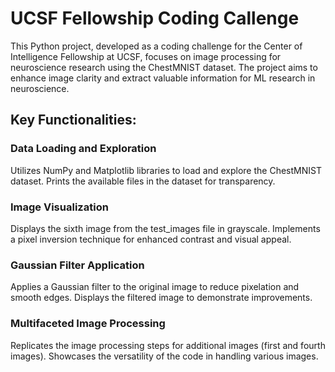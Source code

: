 # UCSF Fellowship Coding Callenge

This Python project, developed as a coding challenge for the Center of Intelligence Fellowship at UCSF, focuses on image processing for neuroscience research using the ChestMNIST dataset. The project aims to enhance image clarity and extract valuable information for ML research in neuroscience.

## Key Functionalities:

### Data Loading and Exploration

Utilizes NumPy and Matplotlib libraries to load and explore the ChestMNIST dataset.
Prints the available files in the dataset for transparency.

### Image Visualization

Displays the sixth image from the test_images file in grayscale.
Implements a pixel inversion technique for enhanced contrast and visual appeal.

### Gaussian Filter Application

Applies a Gaussian filter to the original image to reduce pixelation and smooth edges.
Displays the filtered image to demonstrate improvements.

### Multifaceted Image Processing

Replicates the image processing steps for additional images (first and fourth images).
Showcases the versatility of the code in handling various images.
